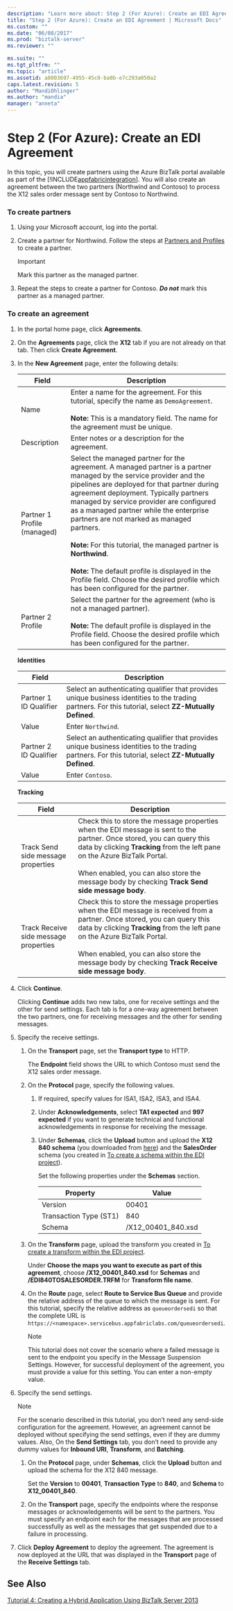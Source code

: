 ```yaml
---
description: "Learn more about: Step 2 (For Azure): Create an EDI Agreement"
title: "Step 2 (For Azure): Create an EDI Agreement | Microsoft Docs"
ms.custom: ""
ms.date: "06/08/2017"
ms.prod: "biztalk-server"
ms.reviewer: ""

ms.suite: ""
ms.tgt_pltfrm: ""
ms.topic: "article"
ms.assetid: a8003697-4955-45c0-ba0b-e7c293a050a2
caps.latest.revision: 5
author: "MandiOhlinger"
ms.author: "mandia"
manager: "anneta"
---
```

# Step 2 (For Azure): Create an EDI Agreement
In this topic, you will create partners using the Azure BizTalk portal available as part of the [!INCLUDE[appfabricintegration](../includes/appfabricintegration-md.md)]. You will also create an agreement between the two partners (Northwind and Contoso) to process the X12 sales order message sent by Contoso to Northwind.

### To create partners

1.  Using your Microsoft account, log into the portal.

2.  Create a partner for Northwind. Follow the steps at [Partners and Profiles](https://msdn.microsoft.com/library/windowsazure/hh689791) to create a partner.

    > [!IMPORTANT]
    >  Mark this partner as the managed partner.

3.  Repeat the steps to create a partner for Contoso. ***Do not*** mark this partner as a managed partner.

### To create an agreement

1.  In the portal home page, click **Agreements**.

2.  On the **Agreements** page, click the **X12** tab if you are not already on that tab. Then click **Create Agreement**.

3.  In the **New Agreement** page, enter the following details:

    | Field | Description |
    |-|-|
    |Name|Enter a name for the agreement. For this tutorial, specify the name as `DemoAgreement`.<br /><br /> **Note:** This is a mandatory field. The name for the agreement must be unique.|
    |Description|Enter notes or a description for the agreement.|
    |Partner 1 Profile (managed)|Select the managed partner for the agreement. A managed partner is a partner managed by the service provider and the pipelines are deployed for that partner during agreement deployment. Typically partners managed by service provider are configured as a managed partner while the enterprise partners are not marked as managed partners.<br /><br /> **Note:** For this tutorial, the managed partner is **Northwind**.<br /><br /> **Note:** The default profile is displayed in the Profile field. Choose the desired profile which has been configured for the partner.|
    |Partner 2 Profile|Select the partner for the agreement (who is not a managed partner).<br /><br /> **Note:** The default profile is displayed in the Profile field. Choose the desired profile which has been configured for the partner.|

     **Identities**

    |**Field**|**Description**|
    |---------------|---------------------|
    |Partner 1 ID Qualifier|Select an authenticating qualifier that provides unique business identities to the trading partners. For this tutorial, select **ZZ-Mutually Defined**.|
    |Value|Enter `Northwind`.|
    |Partner 2 ID Qualifier|Select an authenticating qualifier that provides unique business identities to the trading partners. For this tutorial, select **ZZ-Mutually Defined**.|
    |Value|Enter `Contoso`.|

     **Tracking**

    |**Field**|**Description**|
    |---------------|---------------------|
    |Track Send side message properties|Check this to store the message properties when the EDI message is sent to the partner. Once stored, you can query this data by clicking **Tracking** from the left pane on the Azure BizTalk Portal.<br /><br /> When enabled, you can also store the message body by checking **Track Send side message body**.|
    |Track Receive side message properties|Check this to store the message properties when the EDI message is received from a partner. Once stored, you can query this data by clicking **Tracking** from the left pane on the Azure BizTalk Portal.<br /><br /> When enabled, you can also store the message body by checking **Track Receive side message body**.|

4.  Click **Continue**.

     Clicking **Continue** adds two new tabs, one for receive settings and the other for send settings. Each tab is for a one-way agreement between the two partners, one for receiving messages and the other for sending messages.

5.  Specify the receive settings.

    1.  On the **Transport** page, set the **Transport type** to HTTP.

         The **Endpoint** field shows the URL to which Contoso must send the X12 sales order message.

    2.  On the **Protocol** page, specify the following values.

        1.  If required, specify values for ISA1, ISA2, ISA3, and ISA4.

        2.  Under **Acknowledgements**, select **TA1 expected** and **997 expected** if you want to generate technical and functional acknowledgements in response for receiving the message.

        3.  Under **Schemas**, click the **Upload** button and upload the **X12 840 schema** (you downloaded from [here](https://go.microsoft.com/fwlink/p/?LinkId=235057)) and the **SalesOrder** schema (you created in [To create a schema within the EDI project](../core/step-1-for-azure-create-the-edi-project.md#BKMK_CreateSchema)).

             Set the following properties under the **Schemas** section.

            | Property | Value |
            |-|-|
            |Version|00401|
            |Transaction Type (ST1)|840|
            |Schema|/X12_00401_840.xsd|

    3.  On the **Transform** page, upload the transform you created in [To create a transform within the EDI project](../core/step-1-for-azure-create-the-edi-project.md#BKMK_CreateTrfm).

         Under **Choose the maps you want to execute as part of this agreement**, choose **/X12_00401_840.xsd** for **Schemas** and **/EDI840TOSALESORDER.TRFM** for **Transform file name**.

    4.  On the **Route** page, select **Route to Service Bus Queue** and provide the relative address of the queue to which the message is sent. For this tutorial, specify the relative address as `queueordersedi` so that the complete URL is `https://<namespace>.servicebus.appfabriclabs.com/queueordersedi`.

        > [!NOTE]
        >  This tutorial does not cover the scenario where a failed message is sent to the endpoint you specify in the Message Suspension Settings. However, for successful deployment of the agreement, you must provide a value for this setting. You can enter a non-empty value.

6.  Specify the send settings.

    > [!NOTE]
    >  For the scenario described in this tutorial, you don’t need any send-side configuration for the agreement. However, an agreement cannot be deployed without specifying the send settings, even if they are dummy values. Also, On the **Send Settings** tab, you don’t need to provide any dummy values for **Inbound URI**, **Transform**, and **Batching**.

    1.  On the **Protocol** page, under **Schemas**, click the **Upload** button and upload the schema for the X12 840 message.

         Set the **Version** to **00401**, **Transaction Type** to **840**, and **Schema** to **X12_00401_840**.

    2.  On the **Transport** page, specify the endpoints where the response messages or acknowledgements will be sent to the partners. You must specify an endpoint each for the messages that are processed successfully as well as the messages that get suspended due to a failure in processing.

7.  Click **Deploy Agreement** to deploy the agreement. The agreement is now deployed at the URL that was displayed in the **Transport** page of the **Receive Settings** tab.

## See Also
 [Tutorial 4: Creating a Hybrid Application Using BizTalk Server 2013](../core/tutorial-4-creating-a-hybrid-application-using-biztalk-server-2013.md)
